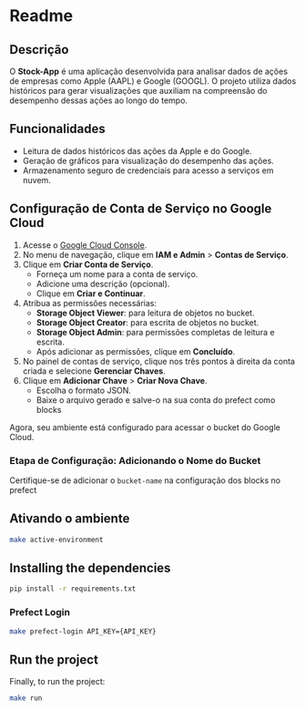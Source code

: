 # Readme

## Descrição

O **Stock-App** é uma aplicação desenvolvida para analisar dados de ações de empresas como Apple (AAPL) e Google (GOOGL). O projeto utiliza dados históricos para gerar visualizações que auxiliam na compreensão do desempenho dessas ações ao longo do tempo.

## Funcionalidades

- Leitura de dados históricos das ações da Apple e do Google.
- Geração de gráficos para visualização do desempenho das ações.
- Armazenamento seguro de credenciais para acesso a serviços em nuvem.


## Configuração de Conta de Serviço no Google Cloud

1. Acesse o [Google Cloud Console](https://console.cloud.google.com).  
2. No menu de navegação, clique em **IAM e Admin** > **Contas de Serviço**.  
3. Clique em **Criar Conta de Serviço**.  
   - Forneça um nome para a conta de serviço.  
   - Adicione uma descrição (opcional).  
   - Clique em **Criar e Continuar**.  
4. Atribua as permissões necessárias:  
   - **Storage Object Viewer**: para leitura de objetos no bucket.  
   - **Storage Object Creator**: para escrita de objetos no bucket.  
   - **Storage Object Admin**: para permissões completas de leitura e escrita.  
   - Após adicionar as permissões, clique em **Concluído**.  
5. No painel de contas de serviço, clique nos três pontos à direita da conta criada e selecione **Gerenciar Chaves**.  
6. Clique em **Adicionar Chave** > **Criar Nova Chave**.  
   - Escolha o formato JSON.  
   - Baixe o arquivo gerado e salve-o na sua conta do prefect como blocks

Agora, seu ambiente está configurado para acessar o bucket do Google Cloud.

### Etapa de Configuração: Adicionando o Nome do Bucket

Certifique-se de adicionar o `bucket-name` na configuração dos blocks no prefect

## Ativando o ambiente  
```bash
make active-environment
```

## Installing the dependencies
```bash
pip install -r requirements.txt
```

### Prefect Login 

```bash
make prefect-login API_KEY={API_KEY}
```  

## Run the project

Finally, to run the project:

```bash
make run
```  


